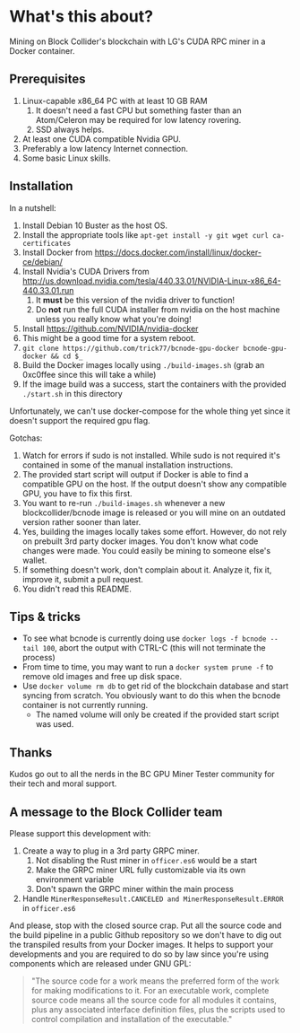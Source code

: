 # What's this about?

Mining on Block Collider's blockchain with LG's CUDA RPC miner in a Docker container.

## Prerequisites
1. Linux-capable x86_64 PC with at least 10 GB RAM
    1. It doesn't need a fast CPU but something faster than an Atom/Celeron may be required for low latency rovering.
    1. SSD always helps.
1. At least one CUDA compatible Nvidia GPU.
1. Preferably a low latency Internet connection.
1. Some basic Linux skills.

## Installation
In a nutshell:
1. Install Debian 10 Buster as the host OS.
1. Install the appropriate tools like ```apt-get install -y git wget curl ca-certificates```
1. Install Docker from https://docs.docker.com/install/linux/docker-ce/debian/
1. Install Nvidia's CUDA Drivers from http://us.download.nvidia.com/tesla/440.33.01/NVIDIA-Linux-x86_64-440.33.01.run 
    1. It **must** be this version of the nvidia driver to function!
    2. Do **not** run the full CUDA installer from nvidia on the host machine unless you really know what you're doing!
1. Install https://github.com/NVIDIA/nvidia-docker
1. This might be a good time for a system reboot.
1. ```git clone https://github.com/trick77/bcnode-gpu-docker bcnode-gpu-docker && cd $_```
1. Build the Docker images locally using ```./build-images.sh``` (grab an 0xc0ffee since this will take a while)
1. If the image build was a success, start the containers with the provided ```./start.sh``` in this directory

Unfortunately, we can't use docker-compose for the whole thing yet since it doesn't support the required gpu flag.

Gotchas:
1. Watch for errors if sudo is not installed. While sudo is not required it's contained in some of the manual installation instructions.
1. The provided start script will output if Docker is able to find a compatible GPU on the host. If the output doesn't show any compatible GPU, you have to fix this first.
1. You want to re-run ```./build-images.sh``` whenever a new blockcollider/bcnode image is released or you will mine on an outdated version rather sooner than later.
1. Yes, building the images locally takes some effort. However, do not rely on prebuilt 3rd party docker images. You don't know what code changes were made. You could easily be mining to someone else's wallet.
1. If something doesn't work, don't complain about it. Analyze it, fix it, improve it, submit a pull request.
1. You didn't read this README.

## Tips & tricks
* To see what bcnode is currently doing use ```docker logs -f bcnode --tail 100```, abort the output with CTRL-C (this will not terminate the process)
* From time to time, you may want to run a ```docker system prune -f``` to remove old images and free up disk space.
* Use ```docker volume rm db``` to get rid of the blockchain database and start syncing from scratch. You obviously want to do this when the bcnode container is not currently running.
    * The named volume will only be created if the provided start script was used.

## Thanks

Kudos go out to all the nerds in the BC GPU Miner Tester community for their tech and moral support.

## A message to the Block Collider team

Please support this development with:

1. Create a way to plug in a 3rd party GRPC miner.
    1. Not disabling the Rust miner in ```officer.es6``` would be a start
    1. Make the GRPC miner URL fully customizable via its own environment variable
    1. Don't spawn the GRPC miner within the main process
1. Handle ```MinerResponseResult.CANCELED and MinerResponseResult.ERROR``` in ```officer.es6```

And please, stop with the closed source crap. Put all the source code and the build pipeline in a public Github repository so we don't have to dig out the transpiled results from your Docker images. It helps to support your developments and you are required to do so by law since you're using components which are released under GNU GPL:
> "The source code for a work means the preferred form of the work for making modifications to it. For an executable work, complete source code means all the source code for all modules it contains, plus any associated interface definition files, plus the scripts used to control compilation and installation of the executable."
